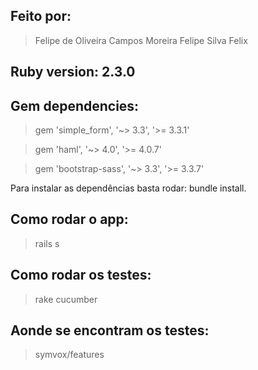 ## Feito por:
> Felipe de Oliveira Campos Moreira
> Felipe Silva Felix 
## Ruby version: 2.3.0

## Gem dependencies: 
> gem 'simple_form', '~> 3.3', '>= 3.3.1'

> gem 'haml', '~> 4.0', '>= 4.0.7'

> gem 'bootstrap-sass', '~> 3.3', '>= 3.3.7'

Para instalar as dependências basta rodar: bundle install.

## Como rodar o app:
> rails s

## Como rodar os testes:
> rake cucumber

## Aonde se encontram os testes:
> symvox/features